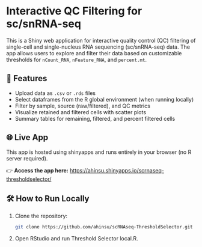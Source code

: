 # Interactive QC Filtering for sc/snRNA-seq

This is a Shiny web application for interactive quality control (QC) filtering of single-cell and single-nucleus RNA sequencing (sc/snRNA-seq) data. The app allows users to explore and filter their data based on customizable thresholds for `nCount_RNA`, `nFeature_RNA`, and `percent.mt`.

## 🚀 Features

- Upload data as `.csv` or `.rds` files
- Select dataframes from the R global environment (when running locally)
- Filter by sample, source (raw/filtered), and QC metrics
- Visualize retained and filtered cells with scatter plots
- Summary tables for remaining, filtered, and percent filtered cells

## 🌐 Live App

This app is hosted using shinyapps and runs entirely in your browser (no R server required).

👉 **Access the app here:** https://ahinsu.shinyapps.io/scrnaseq-thresholdselector/



## 🛠️ How to Run Locally

1. Clone the repository:
   ```bash
   git clone https://github.com/ahinsu/scRNAseq-ThresholdSelector.git
   
2. Open RStudio and run Threshold Selector local.R.


